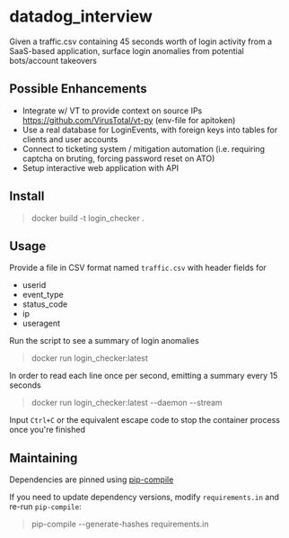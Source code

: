 # datadog_interview
Given a traffic.csv containing 45 seconds worth of login activity from a SaaS-based application, surface login anomalies from potential bots/account takeovers

## Possible Enhancements
- Integrate w/ VT to provide context on source IPs https://github.com/VirusTotal/vt-py (env-file for apitoken)
- Use a real database for LoginEvents, with foreign keys into tables for clients and user accounts
- Connect to ticketing system / mitigation automation (i.e. requiring captcha on bruting, forcing password reset on ATO)
- Setup interactive web application with API


## Install

> docker build -t login_checker .

## Usage

Provide a file in CSV format named `traffic.csv` with header fields for
- userid
- event_type
- status_code
- ip
- useragent

Run the script to see a summary of login anomalies
> docker run login_checker:latest

In order to read each line once per second, emitting a summary every 15 seconds

> docker run login_checker:latest --daemon --stream

Input `Ctrl+C` or the equivalent escape code to stop the container process once you're finished

## Maintaining

Dependencies are pinned using [pip-compile](https://github.com/jazzband/pip-tools#example-usage-for-pip-compile)

If you need to update dependency versions, modify `requirements.in` and re-run `pip-compile`:

> pip-compile --generate-hashes requirements.in
